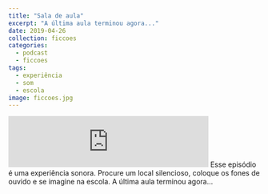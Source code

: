 ```yaml
---
title: "Sala de aula"
excerpt: "A última aula terminou agora..."
date: 2019-04-26
collection: ficcoes
categories:
  - podcast
  - ficcoes
tags: 
  - experiência
  - som
  - escola
image: ficcoes.jpg
---
```


<iframe src="https://anchor.fm/podcastficcoes/embed/episodes/Sala-de-aula-e3rtqc" height="102px" width="400px" frameborder="0" scrolling="no"></iframe>
Esse episódio é uma experiência sonora. Procure um local silencioso, coloque os fones de ouvido e se imagine na escola. A última aula terminou agora...
